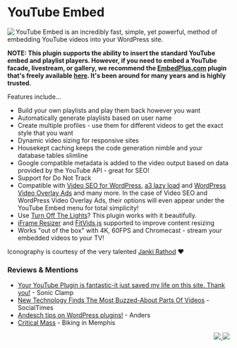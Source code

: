 # YouTube Embed

<img src="https://ps.w.org/youtube-embed/assets/icon-256x256.png" align="left">YouTube Embed is an incredibly fast, simple, yet powerful, method of embedding YouTube videos into your WordPress site.

**NOTE: This plugin supports the ability to insert the standard YouTube embed and playlist players. However, if you need to embed a YouTube facade, livestream, or gallery, we recommend the [EmbedPlus.com](https://www.embedplus.com/) plugin that's freely available [here](https://wordpress.org/plugins/youtube-embed-plus/). It's been around for many years and is highly trusted.**

Features include...

* Build your own playlists and play them back however you want
* Automatically generate playlists based on user name
* Create multiple profiles - use them for different videos to get the exact style that you want
* Dynamic video sizing for responsive sites
* Housekept caching keeps the code generation nimble and your database tables slimline
* Google compatible metadata is added to the video output based on data provided by the YouTube API - great for SEO!
* Support for Do Not Track
* Compatible with [Video SEO for WordPress](http://yoast.com/wordpress/video-seo/ "Video SEO for WordPress"), [a3 lazy load](https://wordpress.org/plugins/a3-lazy-load/ "a3 lazy load") and [WordPress Video Overlay Ads](https://wordpress.org/plugins/video-overlay-ads/ "WordPress Video Overlay Ads") and many more. In the case of Video SEO and WordPress Video Overlay Ads, their options will even appear under the YouTube Embed menu for total simplicity!
* Use [Turn Off The Lights](https://www.turnoffthelights.com/ "Turn Off The Lights")? This plugin works with it beautifully.
* [iFrame Resizer](https://github.com/davidjbradshaw/iframe-resizer "iFrame Resizer") and [FitVids.js](https://github.com/davatron5000/FitVids.js "FitVids.js") supported to improve content resizing
* Works "out of the box" with 4K, 60FPS and Chromecast - stream your embedded videos to your TV!

Iconography is courtesy of the very talented [Janki Rathod](https://www.fiverr.com/jankirathore) ♥️

### Reviews & Mentions

* [Your YouTube Plugin is fantastic-it just saved my life on this site. Thank you!](https://twitter.com/AaronWatters/status/237957701605404672?uid=16257815&iid=am-130280753913455685118891763&nid=4+248 "Twitter - Aaron Watters") - Sonic Clamp
* [New Technology Finds The Most Buzzed-About Parts Of Videos](http://www.socialtimes.com/2011/03/new-technology-finds-the-most-buzzed-about-parts-of-videos-interview/ "New Technology Finds The Most Buzzed-About Parts Of Videos") - SocialTimes
* [Andesch tips on WordPress plugins!](http://andershagstrom.se/andesch-tipsar-om-wordpress-plugins/ "Andesch tipsar om WordPress-plugins!") - Anders
* [Critical Mass](http://www.bikinginmemphis.com/2011/03/26/critical-mass/ "Critical Mass") - Biking in Memphis

<p align="right"><a href="https://wordpress.org/plugins/youtube-embed/"><img src="https://img.shields.io/wordpress/plugin/dt/youtube-embed?label=wp.org%20downloads&style=for-the-badge">&nbsp;<img src="https://img.shields.io/wordpress/plugin/stars/youtube-embed?color=orange&style=for-the-badge"></a></p>
